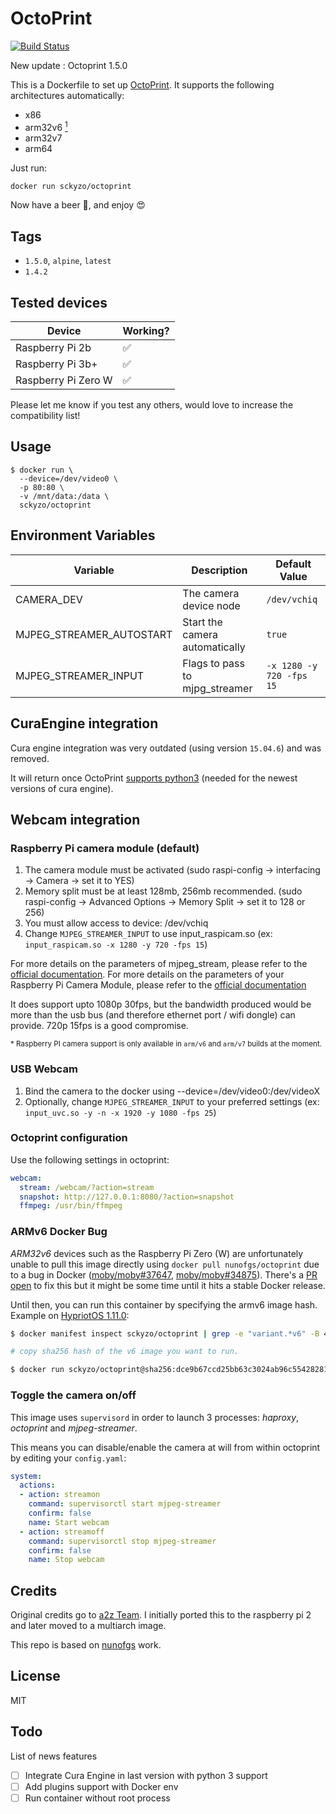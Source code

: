 # OctoPrint

[![Build Status](https://travis-ci.org/SckyzO/docker-octoprint.svg?branch=master)](https://travis-ci.org/SckyzO/docker-octoprint)

New update : Octoprint 1.5.0

This is a Dockerfile to set up [OctoPrint](http://octoprint.org/). It supports the following architectures automatically:

- x86
- arm32v6 [<sup>1<sup>](###armv6-docker-bug)
- arm32v7
- arm64

Just run:

```sh
docker run sckyzo/octoprint
```

Now have a beer 🍻, and enjoy 😍

## Tags

- `1.5.0`, `alpine`, `latest`
- `1.4.2`

## Tested devices

| Device              | Working? |
| ------------------- | -------- |
| Raspberry Pi 2b     | ✅       |
| Raspberry Pi 3b+    | ✅       |
| Raspberry Pi Zero W | ✅       |

Please let me know if you test any others, would love to increase the compatibility list!

## Usage

```shell
$ docker run \
  --device=/dev/video0 \
  -p 80:80 \
  -v /mnt/data:/data \
  sckyzo/octoprint
```

## Environment Variables

| Variable                 | Description                    | Default Value            |
| ------------------------ | ------------------------------ | ------------------------ |
| CAMERA_DEV               | The camera device node         | `/dev/vchiq`            |
| MJPEG_STREAMER_AUTOSTART | Start the camera automatically | `true`                   |
| MJPEG_STREAMER_INPUT     | Flags to pass to mjpg_streamer | `-x 1280 -y 720 -fps 15` |

## CuraEngine integration

Cura engine integration was very outdated (using version `15.04.6`) and was removed.

It will return once OctoPrint [supports python3](https://github.com/foosel/OctoPrint/pull/1416#issuecomment-371878648) (needed for the newest versions of cura engine).

## Webcam integration

### Raspberry Pi camera module (default)

1. The camera module must be activated (sudo raspi-config -> interfacing -> Camera -> set it to YES)
2. Memory split must be at least 128mb, 256mb recommended. (sudo raspi-config -> Advanced Options -> Memory Split -> set it to 128 or 256)
3. You must allow access to device: /dev/vchiq
4. Change `MJPEG_STREAMER_INPUT` to use input_raspicam.so (ex: `input_raspicam.so -x 1280 -y 720 -fps 15`)

For more details on the parameters of mjpeg_stream, please refer to the [official documentation](https://github.com/jacksonliam/mjpg-streamer/blob/master/mjpg-streamer-experimental/plugins/input_raspicam/README.md).
For more details on the parameters of your Raspberry Pi Camera Module, please refer to the [official documentation](https://www.raspberrypi.org/documentation/raspbian/applications/camera.md)

It does support upto 1080p 30fps, but the bandwidth produced would be more than the usb bus (and therefore ethernet port / wifi dongle) can provide. 720p 15fps is a good compromise.

<sup>* Raspberry PI camera support is only available in `arm/v6` and `arm/v7` builds at the moment.<sup>

### USB Webcam

1. Bind the camera to the docker using --device=/dev/video0:/dev/videoX
2. Optionally, change `MJPEG_STREAMER_INPUT` to your preferred settings (ex: `input_uvc.so -y -n -x 1920 -y 1080 -fps 25`)

### Octoprint configuration

Use the following settings in octoprint:

```yaml
webcam:
  stream: /webcam/?action=stream
  snapshot: http://127.0.0.1:8080/?action=snapshot
  ffmpeg: /usr/bin/ffmpeg
```

### ARMv6 Docker Bug

_ARM32v6_ devices such as the Raspberry Pi Zero (W) are unfortunately unable to pull this image directly using `docker pull nunofgs/octoprint` due to a bug in Docker ([moby/moby#37647](https://github.com/moby/moby/issues/37647), [moby/moby#34875](https://github.com/moby/moby/issues/34875)). There's a [PR open](https://github.com/moby/moby/pull/36121#issuecomment-515243647) to fix this but it might be some time until it hits a stable Docker release.

Until then, you can run this container by specifying the armv6 image hash. Example on [HypriotOS 1.11.0](https://blog.hypriot.com):

```sh
$ docker manifest inspect sckyzo/octoprint | grep -e "variant.*v6" -B 4

# copy sha256 hash of the v6 image you want to run.

$ docker run sckyzo/octoprint@sha256:dce9b67ccd25bb63c3024ab96c55428281d8c3955c95c7b5133807133863da29
```

### Toggle the camera on/off

This image uses `supervisord` in order to launch 3 processes: _haproxy_, _octoprint_ and _mjpeg-streamer_.

This means you can disable/enable the camera at will from within octoprint by editing your `config.yaml`:

```yaml
system:
  actions:
  - action: streamon
    command: supervisorctl start mjpeg-streamer
    confirm: false
    name: Start webcam
  - action: streamoff
    command: supervisorctl stop mjpeg-streamer
    confirm: false
    name: Stop webcam
```

## Credits

Original credits go to [a2z Team](https://bitbucket.org/a2z-team/docker-octoprint). I initially ported this to the raspberry pi 2 and later moved to a multiarch image.

This repo is based on [nunofgs](https://github.com/nunofgs/docker-octoprint/) work.

## License

MIT

[travis-image]: https://img.shields.io/travis/nunofgs/docker-octoprint.svg?style=flat-square
[travis-url]: https://travis-ci.org/nunofgs/docker-octoprint

## Todo

List of news features

- [ ] Integrate Cura Engine in last version with python 3 support
- [ ] Add plugins support with Docker env
- [ ] Run container without root process
